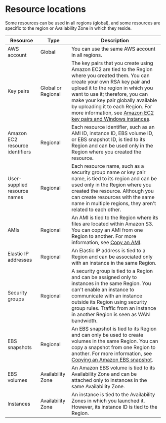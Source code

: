 # Resource locations<a name="resources"></a>

Some resources can be used in all regions \(global\), and some resources are specific to the region or Availability Zone in which they reside\. 


| Resource | Type | Description | 
| --- | --- | --- | 
|  AWS account  |  Global  |  You can use the same AWS account in all regions\.  | 
|  Key pairs  |  Global or Regional  |  The key pairs that you create using Amazon EC2 are tied to the Region where you created them\. You can create your own RSA key pair and upload it to the region in which you want to use it; therefore, you can make your key pair globally available by uploading it to each Region\. For more information, see [Amazon EC2 key pairs and Windows instances](ec2-key-pairs.md)\.  | 
|  Amazon EC2 resource identifiers  |  Regional  |  Each resource identifier, such as an AMI ID, instance ID, EBS volume ID, or EBS snapshot ID, is tied to its Region and can be used only in the Region where you created the resource\.  | 
|  User\-supplied resource names  |  Regional  |  Each resource name, such as a security group name or key pair name, is tied to its region and can be used only in the Region where you created the resource\. Although you can create resources with the same name in multiple regions, they aren't related to each other\.  | 
|  AMIs  |  Regional  |  An AMI is tied to the Region where its files are located within Amazon S3\. You can copy an AMI from one Region to another\. For more information, see [Copy an AMI](CopyingAMIs.md)\.  | 
|  Elastic IP addresses  |  Regional  |  An Elastic IP address is tied to a Region and can be associated only with an instance in the same Region\.  | 
|  Security groups  |  Regional  |  A security group is tied to a Region and can be assigned only to instances in the same Region\. You can't enable an instance to communicate with an instance outside its Region using security group rules\. Traffic from an instance in another Region is seen as WAN bandwidth\.  | 
|  EBS snapshots  |  Regional  |  An EBS snapshot is tied to its Region and can only be used to create volumes in the same Region\. You can copy a snapshot from one Region to another\. For more information, see [Copying an Amazon EBS snapshot](ebs-copy-snapshot.md)\.  | 
|  EBS volumes  |  Availability Zone  |  An Amazon EBS volume is tied to its Availability Zone and can be attached only to instances in the same Availability Zone\.  | 
|  Instances  |  Availability Zone  |  An instance is tied to the Availability Zones in which you launched it\. However, its instance ID is tied to the Region\.  | 